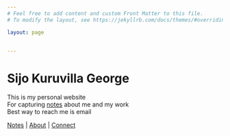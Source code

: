 ```yaml
---
# Feel free to add content and custom Front Matter to this file.
# To modify the layout, see https://jekyllrb.com/docs/themes/#overriding-theme-defaults

layout: page


---
```


# Sijo Kuruvilla George

This is my personal website <br>
For capturing [notes](https://www.sijokuruvilla.in/notes) about me and my work <br>
Best way to reach me is email<br>

[Notes](https://www.sijokuruvilla.in/notes) \| [About](https://www.sijokuruvilla.in/about) \| [Connect](https://www.sijokuruvilla.in/connect)


<!--

Connect
And now looking at replacing this with a bot implementation <br>

To have yourself added to my contact book - Link 

-->